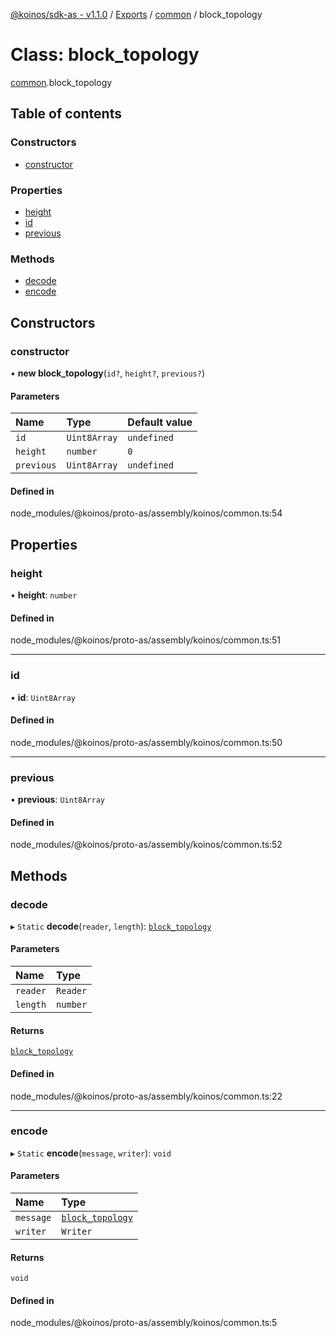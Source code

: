 [@koinos/sdk-as - v1.1.0](../README.md) / [Exports](../modules.md) / [common](../modules/common.md) / block\_topology

# Class: block\_topology

[common](../modules/common.md).block_topology

## Table of contents

### Constructors

- [constructor](common.block_topology.md#constructor)

### Properties

- [height](common.block_topology.md#height)
- [id](common.block_topology.md#id)
- [previous](common.block_topology.md#previous)

### Methods

- [decode](common.block_topology.md#decode)
- [encode](common.block_topology.md#encode)

## Constructors

### constructor

• **new block_topology**(`id?`, `height?`, `previous?`)

#### Parameters

| Name | Type | Default value |
| :------ | :------ | :------ |
| `id` | `Uint8Array` | `undefined` |
| `height` | `number` | `0` |
| `previous` | `Uint8Array` | `undefined` |

#### Defined in

node_modules/@koinos/proto-as/assembly/koinos/common.ts:54

## Properties

### height

• **height**: `number`

#### Defined in

node_modules/@koinos/proto-as/assembly/koinos/common.ts:51

___

### id

• **id**: `Uint8Array`

#### Defined in

node_modules/@koinos/proto-as/assembly/koinos/common.ts:50

___

### previous

• **previous**: `Uint8Array`

#### Defined in

node_modules/@koinos/proto-as/assembly/koinos/common.ts:52

## Methods

### decode

▸ `Static` **decode**(`reader`, `length`): [`block_topology`](common.block_topology.md)

#### Parameters

| Name | Type |
| :------ | :------ |
| `reader` | `Reader` |
| `length` | `number` |

#### Returns

[`block_topology`](common.block_topology.md)

#### Defined in

node_modules/@koinos/proto-as/assembly/koinos/common.ts:22

___

### encode

▸ `Static` **encode**(`message`, `writer`): `void`

#### Parameters

| Name | Type |
| :------ | :------ |
| `message` | [`block_topology`](common.block_topology.md) |
| `writer` | `Writer` |

#### Returns

`void`

#### Defined in

node_modules/@koinos/proto-as/assembly/koinos/common.ts:5
